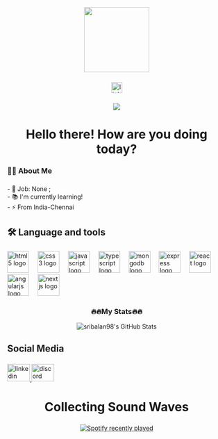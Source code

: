 <div align="center">
  <img height="150" src="https://media1.giphy.com/media/CuuSHzuc0O166MRfjt/giphy.gif?cid=ecf05e476wif321mpulm81eac9jlzrjj2wjgcmhzd0hwh7vi&ep=v1_gifs_search&rid=giphy.gif&ct=g"  />
</div>

###

<div align="center">
  <a href="https://www.linkedin.com/in/sri-balan-a3b68115a/" target="_blank">
    <img src="https://img.shields.io/static/v1?message=In&logo=linkedin&label=Linked&color=gray&logoColor=white&labelColor=0077B5&style=for-the-badge" height="25" alt="linkedin logo"  />
  </a>
</div>

###

<div align="center">
  <img src="https://visitor-badge.laobi.icu/badge?page_id=sribalan98.sribalan98&"  />
</div>

###

<h1 align="center">Hello there! How are you doing today?</h1>

###

<h3 align="left">👩‍💻  About Me</h3>

###

<p align="left">- 🔭 Job: None ;<br>- 📚 I'm currently learning!<br>- ⚡ From India-Chennai</p>

###

<h2 align="left">🛠 Language and tools</h2>

###

<div align="left">
  <img src="https://cdn.jsdelivr.net/gh/devicons/devicon/icons/html5/html5-original.svg" height="50" alt="html5 logo"  />
  <img width="12" />
  <img src="https://cdn.jsdelivr.net/gh/devicons/devicon/icons/css3/css3-original.svg" height="50" alt="css3 logo"  />
  <img width="12" />
  <img src="https://cdn.jsdelivr.net/gh/devicons/devicon/icons/javascript/javascript-original.svg" height="50" alt="javascript logo"  />
  <img width="12" />
  <img src="https://cdn.jsdelivr.net/gh/devicons/devicon/icons/typescript/typescript-original.svg" height="50" alt="typescript logo"  />
  <img width="12" />
  <img src="https://cdn.jsdelivr.net/gh/devicons/devicon/icons/mongodb/mongodb-original.svg" height="50" alt="mongodb logo"  />
  <img width="12" />
  <img src="https://cdn.jsdelivr.net/gh/devicons/devicon/icons/express/express-original.svg" height="50" alt="express logo"  />
  <img width="12" />
  <img src="https://cdn.jsdelivr.net/gh/devicons/devicon/icons/react/react-original.svg" height="50" alt="react logo"  />
  <img width="12" />
  <img src="https://cdn.jsdelivr.net/gh/devicons/devicon/icons/angularjs/angularjs-original.svg" height="50" alt="angularjs logo"  />
  <img width="12" />
  <img src="https://cdn.jsdelivr.net/gh/devicons/devicon/icons/nextjs/nextjs-original.svg" height="50" alt="nextjs logo"  />
</div>

###




<div align="center">
  <h3 align="center">🔥🔥My Stats🔥🔥</h3>
  <img src="https://github-readme-stats.vercel.app/api?username=sribalan98&theme=vue-dark&show_icons=true&hide_border=false" alt="sribalan98's GitHub Stats" />
</div>



<h2 align="left">Social Media</h2>

###

<div align="left">
  <a href="https://www.linkedin.com/in/sri-balan-a3b68115a/" target="_blank">
    <img src="https://raw.githubusercontent.com/maurodesouza/profile-readme-generator/master/src/assets/icons/social/linkedin/default.svg" width="52" height="40" alt="linkedin logo"  />
  </a>
  <a href="@sriyogod" target="_blank">
    <img src="https://raw.githubusercontent.com/maurodesouza/profile-readme-generator/master/src/assets/icons/social/discord/default.svg" width="52" height="40" alt="discord logo"  />
  </a>
</div>

###

<h1 align="center">Collecting Sound Waves</h1>

###

<div align="center">
  <a href="https://open.spotify.com/user/31onxz3spztg4kvfcpt4tiaai3su">
    <img src="https://spotify-recently-played-readme.vercel.app/api?user=31onxz3spztg4kvfcpt4tiaai3su&count=3&unique=true" alt="Spotify recently played"  />
  </a>
</div>

###
